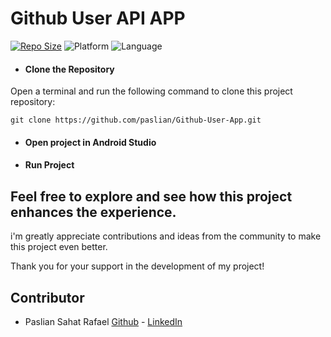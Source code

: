 # Github User API APP
[![Repo Size](https://img.shields.io/github/repo-size/paslian/Github-User-App.svg)](https://github.com/paslian/Github-User-App)
![Platform](https://img.shields.io/badge/platform-Android-brightgreen.svg)
![Language](https://img.shields.io/badge/language-Kotlin-orange.svg)

- #### Clone the Repository

Open a terminal and run the following command to clone this project repository:

```
git clone https://github.com/paslian/Github-User-App.git
```
- #### Open project in Android Studio
- #### Run Project

## Feel free to explore and see how this project enhances the experience.

i'm greatly appreciate contributions and ideas from the community to make this project even better.

Thank you for your support in the development of my project!


## Contributor
- Paslian Sahat Rafael [Github](https://github.com/paslian) - [LinkedIn](https://www.linkedin.com/in/paslian-sahat-rafael-417361244/)

